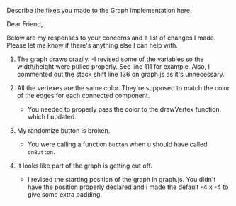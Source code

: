 Describe the fixes you made to the Graph implementation here.

Dear Friend,

Below are my responses to your concerns and a list of changes I made. Please let me know if there's anything else I can help with.

1. The graph draws crazily.
    -I revised some of the variables so the width/height were pulled properly. See line 111 for example. Also, I commented out the stack shift line 136 on graph.js as it's unnecessary.

2. All the vertexes are the same color.  They're supposed to match the color of the edges for each connected component.
    - You needed to properly pass the color to the drawVertex function, which I updated.

3. My randomize button is broken.
    - You were calling a function `button` when u should have called `onButton`. 

4. It looks like part of the graph is getting cut off.
    - I revised the starting position of the graph in graph.js. You didn't have the position properly declared and i made the default -4 x -4 to give some extra padding.